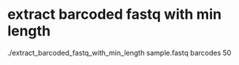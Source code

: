 # extract barcoded fastq with min length

./extract_barcoded_fastq_with_min_length sample.fastq barcodes 50

